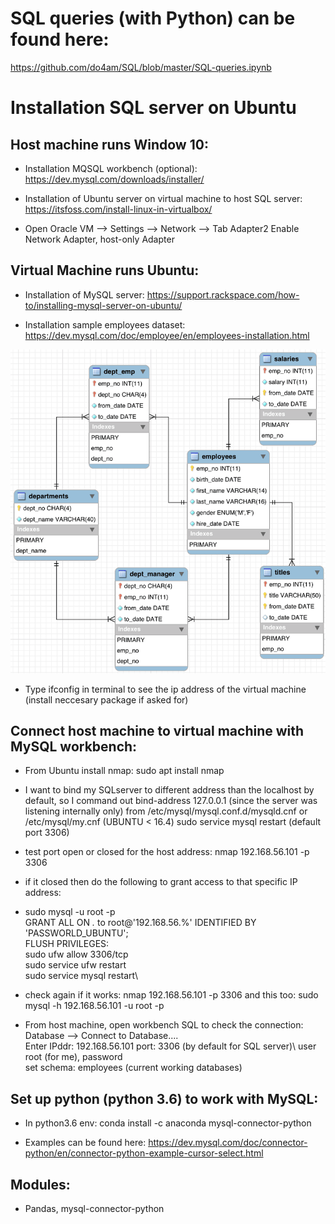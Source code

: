 # SQL queries (with Python) can be found here:

https://github.com/do4am/SQL/blob/master/SQL-queries.ipynb

# Installation SQL server on Ubuntu 

## Host machine runs Window 10:

  * Installation MQSQL workbench (optional): https://dev.mysql.com/downloads/installer/
   
  * Installation of Ubuntu server on virtual machine to host SQL server: https://itsfoss.com/install-linux-in-virtualbox/
  
  * Open Oracle VM --> Settings --> Network --> Tab Adapter2 Enable Network Adapter, host-only Adapter

## Virtual Machine runs Ubuntu:

  * Installation of MySQL server: https://support.rackspace.com/how-to/installing-mysql-server-on-ubuntu/

  * Installation sample employees dataset: https://dev.mysql.com/doc/employee/en/employees-installation.html
  
  <p align="center">
    <img width="600" src="employees-schema.png">
  </p>

  * Type ifconfig in terminal to see the ip address of the virtual machine (install neccesary package if asked for)
  
 ## Connect host machine to virtual machine with MySQL workbench:
 
  * From Ubuntu install nmap: sudo apt install nmap
  
  * I want to bind my SQLserver to different address than the localhost by default, so I command out bind-address 127.0.0.1 (since the server was listening internally only) from /etc/mysql/mysql.conf.d/mysqld.cnf or /etc/mysql/my.cnf (UBUNTU < 16.4)
sudo service mysql restart (default port 3306)

  * test port open or closed for the host address: nmap 192.168.56.101 -p 3306
  
  * if it closed then do the following to grant access to that specific IP address: 
  
  * sudo mysql -u root -p\
    GRANT ALL ON *.* to root@'192.168.56.%' IDENTIFIED BY 'PASSWORLD_UBUNTU';\
    FLUSH PRIVILEGES:\
    sudo ufw allow 3306/tcp\
    sudo service ufw restart\
    sudo service mysql restart\
   
  * check again if it works: nmap 192.168.56.101 -p 3306 and this too: sudo mysql -h 192.168.56.101 -u root -p
  
  * From host machine, open workbench SQL to check the connection:
    Database --> Connect to Database.... \
    Enter IPddr: 192.168.56.101 port: 3306 (by default for SQL server)\ 
    user root (for me), password\
    set schema: employees (current working databases)
    
 ## Set up python (python 3.6) to work with MySQL:
 
  * In python3.6 env: conda install -c anaconda mysql-connector-python 
  
  * Examples can be found here: https://dev.mysql.com/doc/connector-python/en/connector-python-example-cursor-select.html
  
## Modules:

  * Pandas, mysql-connector-python 
  
